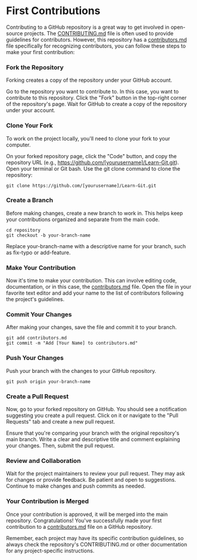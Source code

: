 # First Contributions

Contributing to a GitHub repository is a great way to get involved in open-source projects. The [CONTRIBUTING.md](https://github.com/rcallaby/Learn-Git/blob/main/CONTRIBUTING.md) file is often used to provide guidelines for contributors. However, this repository has a [contributors.md](https://github.com/rcallaby/Learn-Git/blob/main/CONTRIBUTORS.md) file specifically for recognizing contributors, you can follow these steps to make your first contribution:

### Fork the Repository

Forking creates a copy of the repository under your GitHub account.

Go to the repository you want to contribute to. In this case, you want to contribute to this repository.
Click the "Fork" button in the top-right corner of the repository's page.
Wait for GitHub to create a copy of the repository under your account.

### Clone Your Fork

To work on the project locally, you'll need to clone your fork to your computer.

On your forked repository page, click the "Code" button, and copy the repository URL (e.g., https://github.com/[yourusername]/Learn-Git.git).
Open your terminal or Git bash.
Use the git clone command to clone the repository:
```
git clone https://github.com/[yourusername]/Learn-Git.git

```
### Create a Branch

Before making changes, create a new branch to work in. This helps keep your contributions organized and separate from the main code.

```
cd repository
git checkout -b your-branch-name

```
Replace your-branch-name with a descriptive name for your branch, such as fix-typo or add-feature.

### Make Your Contribution

Now it's time to make your contribution. This can involve editing code, documentation, or in this case, the [contributors.md](https://github.com/rcallaby/Learn-Git/blob/main/CONTRIBUTORS.md) file. Open the file in your favorite text editor and add your name to the list of contributors following the project's guidelines.

### Commit Your Changes

After making your changes, save the file and commit it to your branch.

```
git add contributors.md
git commit -m "Add [Your Name] to contributors.md"

```
### Push Your Changes

Push your branch with the changes to your GitHub repository.

```
git push origin your-branch-name
```
### Create a Pull Request

Now, go to your forked repository on GitHub. You should see a notification suggesting you create a pull request. Click on it or navigate to the "Pull Requests" tab and create a new pull request.

Ensure that you're comparing your branch with the original repository's main branch. Write a clear and descriptive title and comment explaining your changes. Then, submit the pull request.

### Review and Collaboration

Wait for the project maintainers to review your pull request. They may ask for changes or provide feedback. Be patient and open to suggestions. Continue to make changes and push commits as needed.

### Your Contribution is Merged

Once your contribution is approved, it will be merged into the main repository. Congratulations! You've successfully made your first contribution to a [contributors.md](https://github.com/rcallaby/Learn-Git/blob/main/CONTRIBUTORS.md) file on a GitHub repository.

Remember, each project may have its specific contribution guidelines, so always check the repository's CONTRIBUTING.md or other documentation for any project-specific instructions.